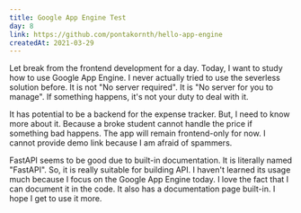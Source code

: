 ```yaml
---
title: Google App Engine Test
day: 8
link: https://github.com/pontakornth/hello-app-engine
createdAt: 2021-03-29
---
```

Let break from the frontend development for a day. Today, I want to study how to use
Google App Engine. I never actually tried to use the severless solution before. 
It is not "No server required". It is "No server for you to manage". If something
happens, it's not your duty to deal with it.
<!--more-->

It has potential to be a backend for the expense tracker. But, I need to know more about it.
Because a broke student cannot handle the price if something bad happens. The app will remain
frontend-only for now. I cannot provide demo link because I am afraid of spammers.

FastAPI seems to be good due to built-in documentation. It is literally
named "FastAPI". So, it is really suitable for building API. I haven't learned its usage
much because I focus on the Google App Engine today. I love the fact that I can document
it in the code. It also has a documentation page built-in. I hope I get to use it more.